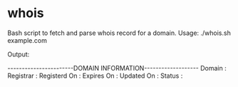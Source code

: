# whois
Bash script to fetch and parse whois record for a domain. 
Usage:
./whois.sh example.com


Output: 

-----------------------DOMAIN INFORMATION-------------------
Domain :
Registrar :
Registerd On :
Expires On :
Updated On :
Status :

